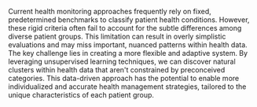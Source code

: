 Current health monitoring approaches frequently rely on fixed, predetermined benchmarks to classify patient health conditions. However, these rigid criteria often fail to account for the 
subtle differences among diverse patient groups. This limitation can result in overly simplistic evaluations and may miss important, nuanced patterns within health data.
The key challenge lies in creating a more flexible and adaptive system. By leveraging unsupervised learning techniques, we can discover natural clusters within health data that 
aren't constrained by preconceived categories. This data-driven approach has the potential to enable more individualized and accurate health management strategies, tailored to 
the unique characteristics of each patient group.
